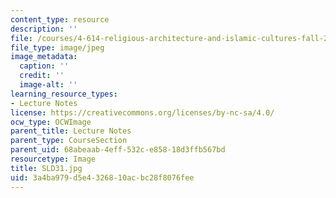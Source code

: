 ```yaml
---
content_type: resource
description: ''
file: /courses/4-614-religious-architecture-and-islamic-cultures-fall-2002/3a4ba979d5e4326810acbc28f8076fee_SLD31.jpg
file_type: image/jpeg
image_metadata:
  caption: ''
  credit: ''
  image-alt: ''
learning_resource_types:
- Lecture Notes
license: https://creativecommons.org/licenses/by-nc-sa/4.0/
ocw_type: OCWImage
parent_title: Lecture Notes
parent_type: CourseSection
parent_uid: 68abeaab-4eff-532c-e858-18d3ffb567bd
resourcetype: Image
title: SLD31.jpg
uid: 3a4ba979-d5e4-3268-10ac-bc28f8076fee
---
```

